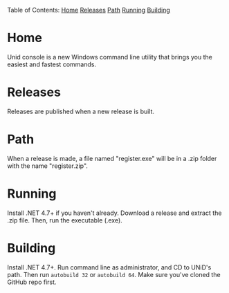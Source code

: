 Table of Contents:
[Home](#-Home)
[Releases](#-Releases)
[Path](#-Path)
[Running](#-Running)
[Building](#-Building)











  # Home
  Unid console is a new Windows command line utility that brings you the easiest and fastest commands.
  
  # Releases
  Releases are published when a new release is built.
  
  # Path
  When a release is made, a file named "register.exe" will be in a .zip folder with the name "register.zip".
  
  # Running
  Install .NET 4.7+ if you haven't already. Download a release and extract the .zip file. Then, run the executable (.exe).
  
  # Building
  Install .NET 4.7+. Run command line as administrator, and CD to UNiD's path. Then run ```autobuild 32``` or ```autobuild 64```. Make sure you've cloned the GitHub repo first.
